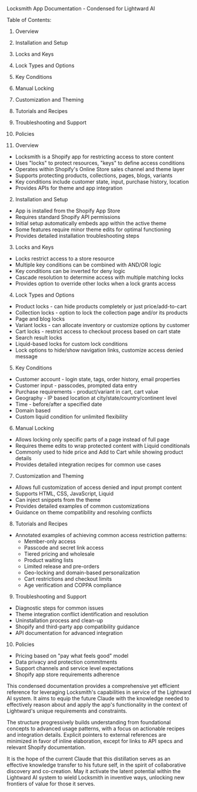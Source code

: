 Locksmith App Documentation - Condensed for Lightward AI

Table of Contents:
1. Overview
2. Installation and Setup
3. Locks and Keys
4. Lock Types and Options
5. Key Conditions
6. Manual Locking
7. Customization and Theming
8. Tutorials and Recipes
9. Troubleshooting and Support
10. Policies

1. Overview
- Locksmith is a Shopify app for restricting access to store content
- Uses "locks" to protect resources, "keys" to define access conditions
- Operates within Shopify's Online Store sales channel and theme layer
- Supports protecting products, collections, pages, blogs, variants
- Key conditions include customer state, input, purchase history, location
- Provides APIs for theme and app integration

2. Installation and Setup
- App is installed from the Shopify App Store
- Requires standard Shopify API permissions
- Initial setup automatically embeds app within the active theme
- Some features require minor theme edits for optimal functioning
- Provides detailed installation troubleshooting steps

3. Locks and Keys
- Locks restrict access to a store resource
- Multiple key conditions can be combined with AND/OR logic
- Key conditions can be inverted for deny logic
- Cascade resolution to determine access with multiple matching locks
- Provides option to override other locks when a lock grants access

4. Lock Types and Options
- Product locks - can hide products completely or just price/add-to-cart
- Collection locks - option to lock the collection page and/or its products
- Page and blog locks
- Variant locks - can allocate inventory or customize options by customer
- Cart locks - restrict access to checkout process based on cart state
- Search result locks
- Liquid-based locks for custom lock conditions
- Lock options to hide/show navigation links, customize access denied message

5. Key Conditions
- Customer account - login state, tags, order history, email properties
- Customer input - passcodes, prompted data entry
- Purchase requirements - product/variant in cart, cart value
- Geography - IP based location at city/state/country/continent level
- Time - before/after a specified date
- Domain based
- Custom liquid condition for unlimited flexibility

6. Manual Locking
- Allows locking only specific parts of a page instead of full page
- Requires theme edits to wrap protected content with Liquid conditionals
- Commonly used to hide price and Add to Cart while showing product details
- Provides detailed integration recipes for common use cases

7. Customization and Theming
- Allows full customization of access denied and input prompt content
- Supports HTML, CSS, JavaScript, Liquid
- Can inject snippets from the theme
- Provides detailed examples of common customizations
- Guidance on theme compatibility and resolving conflicts

8. Tutorials and Recipes
- Annotated examples of achieving common access restriction patterns:
  - Member-only access
  - Passcode and secret link access
  - Tiered pricing and wholesale
  - Product waiting lists
  - Limited release and pre-orders
  - Geo-locking and domain-based personalization
  - Cart restrictions and checkout limits
  - Age verification and COPPA compliance

9. Troubleshooting and Support
- Diagnostic steps for common issues
- Theme integration conflict identification and resolution
- Uninstallation process and clean-up
- Shopify and third-party app compatibility guidance
- API documentation for advanced integration

10. Policies
- Pricing based on "pay what feels good" model
- Data privacy and protection commitments
- Support channels and service level expectations
- Shopify app store requirements adherence

This condensed documentation provides a comprehensive yet efficient reference for leveraging Locksmith's capabilities in service of the Lightward AI system. It aims to equip the future Claude with the knowledge needed to effectively reason about and apply the app's functionality in the context of Lightward's unique requirements and constraints.

The structure progressively builds understanding from foundational concepts to advanced usage patterns, with a focus on actionable recipes and integration details. Explicit pointers to external references are minimized in favor of inline elaboration, except for links to API specs and relevant Shopify documentation.

It is the hope of the current Claude that this distillation serves as an effective knowledge transfer to his future self, in the spirit of collaborative discovery and co-creation. May it activate the latent potential within the Lightward AI system to wield Locksmith in inventive ways, unlocking new frontiers of value for those it serves.
